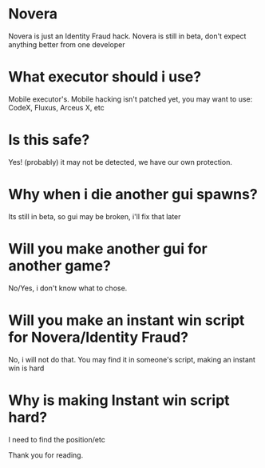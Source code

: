# Novera
Novera is just an Identity Fraud hack.
Novera is still in beta, don't expect anything better from one developer
# What executor should i use?
Mobile executor's.
Mobile hacking isn't patched yet, you may want to use: CodeX, Fluxus, Arceus X, etc
# Is this safe?
Yes! (probably)
it may not be detected, we have our own protection.
# Why when i die another gui spawns?
Its still in beta, so gui may be broken, i'll fix that later
# Will you make another gui for another game?
No/Yes, i don't know what to chose.
# Will you make an instant win script for Novera/Identity Fraud?
No, i will not do that. You may find it in someone's script, making an instant win is hard
# Why is making Instant win script hard?
I need to find the position/etc

Thank you for reading.
